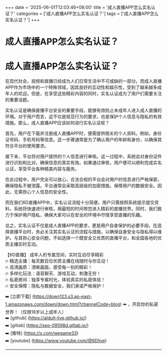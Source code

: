 +++
date = '2025-06-01T12:03:46+08:00'
title = '成人直播APP怎么实名认证？'
categories = ['成人直播APP怎么实名认证？']
tags = ['成人直播APP怎么实名认证？']
+++

# 成人直播APP怎么实名认证？

# 成人直播APP怎么实名认证？

在现代社会，视频和直播已经成为人们日常生活中不可或缺的一部分。而成人直播APP作为市场中的一个特殊领域，因其良好的互动性和娱乐性，受到了越来越多成年人的欢迎。但是，在享受这些精彩内容的同时，实名认证成为了用户们需要关注的重要话题。

实名认证是确保直播平台安全的重要手段，能够有效防止未成年人进入成人直播的环境。对于用户而言，这不仅是规范行为的要求，也是保护个人信息与隐私的有效措施。那么，成人直播APP应该如何进行实名认证呢？

首先，用户在下载并注册成人直播APP时，便需提供相关的个人资料。例如，身份证号码、手机号码等信息。这一步骤通常是为了确认用户的年龄和身份，以确保其符合平台的使用要求。

接下来，平台将对用户提供的个人信息进行审核。这一过程中，系统会对身份证件进行识别和比对，确保信息的真实有效。如果通过审核，用户便可以顺利完成实名认证，享受平台各种精美内容与服务。

在此过程中，用户完全可以放心，合法合规的平台会对用户的信息进行严格保密，确保隐私不被泄露。平台通常会采取高层级的加密措施，保障用户的数据安全。因此，无需担心个人信息的安全性。

而在我们6D直播APP中，实名认证流程十分简便。用户只需按照系统提示提交资料，系统将快速进行审核，用最短的时间带您进入精彩的直播世界。同时，我们致力于保护用户隐私，确保大家可以在安全的环境中尽情享受直播的乐趣。

总之，实名认证不仅是成人直播APP的要求，更是用户自身保护的必要手段。在选择直播平台时，务必关注其实名认证的流程与措施，以确保自身安全与隐私得以维护。与其担心安全问题，不如选择一个既安全又优质的直播平台，和全国各地的优质主播实时互动。

【6D直播】
成年人的专属空间，实时互动尽享精彩  
🔥 精选主播：每天数百位优质主播在线随时与你互动！  
🔥 高清画质：清晰画面，感受每一刻的精彩！  
🔥 多样化玩法：语音聊天、游戏互动，刺激无穷！  
🔥 私密房间：独享专属时光，体验真实的私密体验！  
🔥 安全保障：隐私与数据安全，我们承诺严格保护！  

➡️ [立即下载] (https://down123.s3.ap-east-1.amazonaws.com/down/down.html?channelCode=blog) ⬅️ ，开启你的私密世界！（仅限18岁以上成年人）  
➡️ [github] (https://aldult-live.github.io/)  
➡️ [gitlab] (https://seo-09598d.gitlab.io/)  
➡️ [推特] (https://x.com/wegame33)  
➡️ [youtube] (https://www.youtube.com/@6Dlive)  

---
